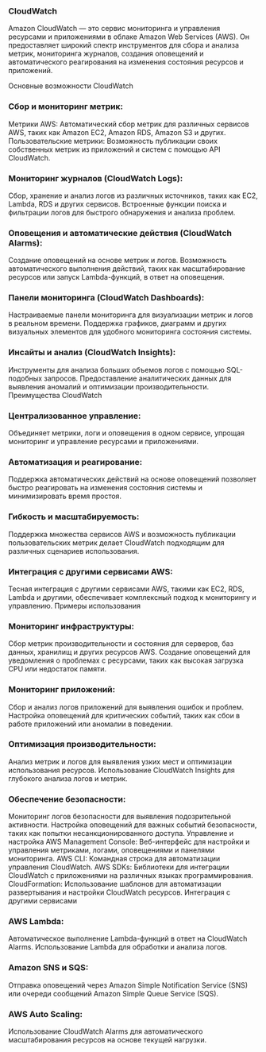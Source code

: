 ### CloudWatch

Amazon CloudWatch — это сервис мониторинга и управления ресурсами и приложениями в облаке Amazon Web Services (AWS). Он предоставляет широкий спектр инструментов для сбора и анализа метрик, мониторинга журналов, создания оповещений и автоматического реагирования на изменения состояния ресурсов и приложений.

Основные возможности CloudWatch
### Сбор и мониторинг метрик:

Метрики AWS: Автоматический сбор метрик для различных сервисов AWS, таких как Amazon EC2, Amazon RDS, Amazon S3 и других.
Пользовательские метрики: Возможность публикации своих собственных метрик из приложений и систем с помощью API CloudWatch.
### Мониторинг журналов (CloudWatch Logs):

Сбор, хранение и анализ логов из различных источников, таких как EC2, Lambda, RDS и других сервисов.
Встроенные функции поиска и фильтрации логов для быстрого обнаружения и анализа проблем.
### Оповещения и автоматические действия (CloudWatch Alarms):

Создание оповещений на основе метрик и логов.
Возможность автоматического выполнения действий, таких как масштабирование ресурсов или запуск Lambda-функций, в ответ на оповещения.
### Панели мониторинга (CloudWatch Dashboards):

Настраиваемые панели мониторинга для визуализации метрик и логов в реальном времени.
Поддержка графиков, диаграмм и других визуальных элементов для удобного мониторинга состояния системы.
### Инсайты и анализ (CloudWatch Insights):

Инструменты для анализа больших объемов логов с помощью SQL-подобных запросов.
Предоставление аналитических данных для выявления аномалий и оптимизации производительности.
Преимущества CloudWatch
### Централизованное управление:

Объединяет метрики, логи и оповещения в одном сервисе, упрощая мониторинг и управление ресурсами и приложениями.
### Автоматизация и реагирование:

Поддержка автоматических действий на основе оповещений позволяет быстро реагировать на изменения состояния системы и минимизировать время простоя.
### Гибкость и масштабируемость:

Поддержка множества сервисов AWS и возможность публикации пользовательских метрик делает CloudWatch подходящим для различных сценариев использования.
### Интеграция с другими сервисами AWS:

Тесная интеграция с другими сервисами AWS, такими как EC2, RDS, Lambda и другими, обеспечивает комплексный подход к мониторингу и управлению.
Примеры использования
### Мониторинг инфраструктуры:

Сбор метрик производительности и состояния для серверов, баз данных, хранилищ и других ресурсов AWS.
Создание оповещений для уведомления о проблемах с ресурсами, таких как высокая загрузка CPU или недостаток памяти.
### Мониторинг приложений:

Сбор и анализ логов приложений для выявления ошибок и проблем.
Настройка оповещений для критических событий, таких как сбои в работе приложений или аномалии в поведении.
### Оптимизация производительности:

Анализ метрик и логов для выявления узких мест и оптимизации использования ресурсов.
Использование CloudWatch Insights для глубокого анализа логов и метрик.
### Обеспечение безопасности:

Мониторинг логов безопасности для выявления подозрительной активности.
Настройка оповещений для важных событий безопасности, таких как попытки несанкционированного доступа.
Управление и настройка
AWS Management Console: Веб-интерфейс для настройки и управления метриками, логами, оповещениями и панелями мониторинга.
AWS CLI: Командная строка для автоматизации управления CloudWatch.
AWS SDKs: Библиотеки для интеграции CloudWatch с приложениями на различных языках программирования.
CloudFormation: Использование шаблонов для автоматизации развертывания и настройки CloudWatch ресурсов.
Интеграция с другими сервисами
### AWS Lambda:

Автоматическое выполнение Lambda-функций в ответ на CloudWatch Alarms.
Использование Lambda для обработки и анализа логов.
### Amazon SNS и SQS:

Отправка оповещений через Amazon Simple Notification Service (SNS) или очереди сообщений Amazon Simple Queue Service (SQS).
### AWS Auto Scaling:

Использование CloudWatch Alarms для автоматического масштабирования ресурсов на основе текущей нагрузки.